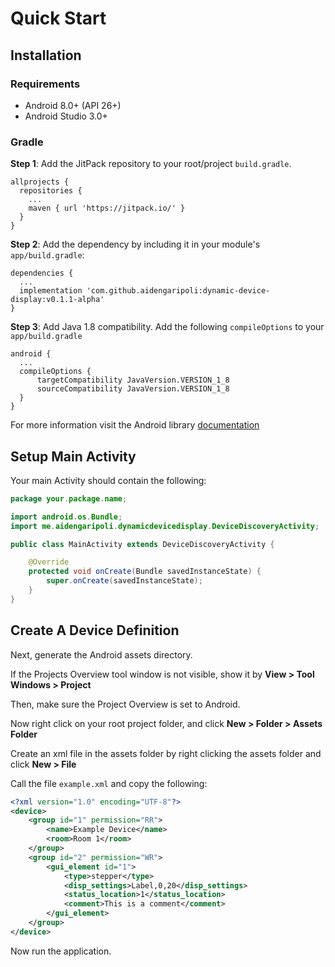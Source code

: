 # Quick Start

## Installation

### Requirements

- Android 8.0+ (API 26+)
- Android Studio 3.0+

### Gradle

**Step 1**: Add the JitPack repository to your root/project `build.gradle`.

```
allprojects {
  repositories {
    ...
    maven { url 'https://jitpack.io/' }
  }
}
```

**Step 2**: Add the dependency by including it in your module's `app/build.gradle`:

```
dependencies {
  ...
  implementation 'com.github.aidengaripoli:dynamic-device-display:v0.1.1-alpha'
}
```

**Step 3**: Add Java 1.8 compatibility. Add the following `compileOptions` to your `app/build.gradle`

```
android {
  ...
  compileOptions {
      targetCompatibility JavaVersion.VERSION_1_8
      sourceCompatibility JavaVersion.VERSION_1_8
  }
}
```

For more information visit the Android library [documentation](https://github.com/aidengaripoli/dynamic-device-display)

## Setup Main Activity

Your main Activity should contain the following:

```java
package your.package.name;

import android.os.Bundle;
import me.aidengaripoli.dynamicdevicedisplay.DeviceDiscoveryActivity;

public class MainActivity extends DeviceDiscoveryActivity {

    @Override
    protected void onCreate(Bundle savedInstanceState) {
        super.onCreate(savedInstanceState);
    }
}
```

## Create A Device Definition

Next, generate the Android assets directory.

If the Projects Overview tool window is not visible, show it by **View > Tool Windows > Project**

Then, make sure the Project Overview is set to Android.

Now right click on your root project folder, and click **New > Folder > Assets Folder**

Create an xml file in the assets folder by right clicking the assets folder and click **New > File**

Call the file `example.xml` and copy the following:

```xml
<?xml version="1.0" encoding="UTF-8"?>
<device>
    <group id="1" permission="RR">
        <name>Example Device</name>
        <room>Room 1</room>
    </group>
    <group id="2" permission="WR">
        <gui_element id="1">
            <type>stepper</type>
            <disp_settings>Label,0,20</disp_settings>
            <status_location>1</status_location>
            <comment>This is a comment</comment>
        </gui_element>
    </group>
</device>
```

Now run the application.
